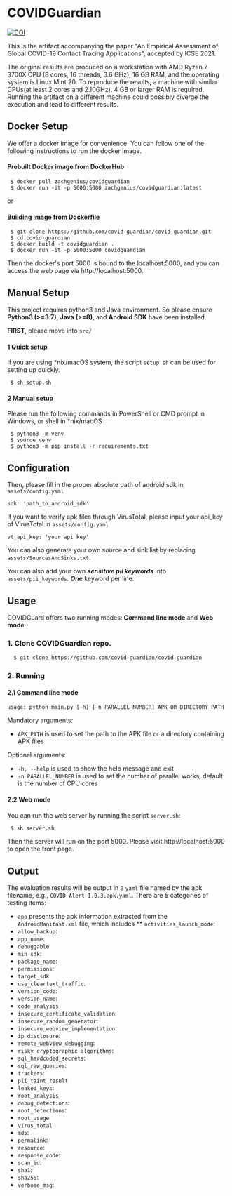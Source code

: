 # COVIDGuardian
[![DOI](https://zenodo.org/badge/323030673.svg)](https://zenodo.org/badge/latestdoi/323030673)

This is the artifact accompanying the paper "An Empirical Assessment of Global COVID-19 Contact Tracing Applications", accepted by ICSE 2021.

The original results are produced on a workstation with AMD Ryzen 7 3700X CPU (8 cores, 16 threads, 3.6 GHz), 16 GB RAM, and the operating system is Linux Mint 20. To reproduce the results, a machine with similar CPUs(at least 2 cores and 2.10GHz), 4 GB or larger RAM is required. Running the artifact on a different machine could possibly diverge the execution and lead to different results.   

## Docker Setup
We offer a docker image for convenience. You can follow one of the following instructions to run the docker image.

#### Prebuilt Docker image from DockerHub
```shell
 $ docker pull zachgenius/covidguardian
 $ docker run -it -p 5000:5000 zachgenius/covidguardian:latest
```

or
#### Building Image from Dockerfile
```shell
 $ git clone https://github.com/covid-guardian/covid-guardian.git
 $ cd covid-guardian
 $ docker build -t covidguardian .
 $ docker run -it -p 5000:5000 covidguardian
```

Then the docker's port 5000 is bound to the localhost:5000, and you can access the web page via http://localhost:5000.

## Manual Setup
This project requires python3 and Java environment. 
So please ensure **Python3 (>=3.7)**, **Java (>=8)**, and **Android SDK** have been installed.

__FIRST__, please move into ```src/```

#### 1 Quick setup
If you are using *nix/macOS system, the script ```setup.sh``` can be used for setting up quickly.
```shell
 $ sh setup.sh
```

#### 2 Manual setup
Please run the following commands in PowerShell or CMD prompt in Windows, or shell in *nix/macOS
```shell
 $ python3 -m venv
 $ source venv
 $ python3 -m pip install -r requirements.txt
```

## Configuration
Then, please fill in the proper absolute path of android sdk in ```assets/config.yaml``` 
```text
sdk: 'path_to_android_sdk'
```

If you want to verify apk files through VirusTotal, please input your api_key of VirusTotal in ```assets/config.yaml```
```text
vt_api_key: 'your api key'
```

You can also generate your own source and sink list by replacing ```assets/SourcesAndSinks.txt```.

You can also add your own _**sensitive pii keywords**_ into ```assets/pii_keywords```. _**One**_ keyword per line.

## Usage
COVIDGuard offers two running modes: __Command line mode__ and __Web mode__.

### 1. Clone COVIDGuardian repo.
```bash
  $ git clone https://github.com/covid-guardian/covid-guardian 
```
### 2. Running
#### 2.1 Command line mode
 
```
usage: python main.py [-h] [-n PARALLEL_NUMBER] APK_OR_DIRECTORY_PATH

```
Mandatory arguments:
* `APK_PATH` is used to set the path to the APK file or a directory containing APK files

Optional arguments:
* `-h, --help` is used to show the help message and exit
* `-n PARALLEL_NUMBER` is used to set the number of parallel works, default is the number of CPU cores

#### 2.2 Web mode
You can run the web server by running the script ```server.sh```:
```bash
 $ sh server.sh
```

Then the server will run on the port 5000. Please visit http://localhost:5000 to open the front page.

## Output
The evaluation results will be output in a `yaml` file named by the apk filename, e.g., `COVID Alert 1.0.3.apk.yaml`. There are 5 categories of testing items:
* `app` presents the apk information extracted from the `AndroidManifast.xml` file, which includes
** `activities_launch_mode`:
 * `allow_backup`:
 * `app_name`:
 * `debuggable`:
 * `min_sdk`:
 * `package_name`:
 * `permissions`:
 * `target_sdk`:
 * `use_cleartext_traffic`:
 * `version_code`:
 * `version_name`:
* `code_analysis`
 * `insecure_certificate_validation`:
 * `insecure_random_generator`:
 * `insecure_webview_implementation`:
 * `ip_disclosure`:
 * `remote_webview_debugging`:
 * `risky_cryptographic_algorithms`:
 * `sql_hardcoded_secrets`:
 * `sql_raw_queries`:
 * `trackers`:
* `pii_taint_result`
 * `leaked_keys`:
* `root_analysis`
 * `debug_detections`:
 * `root_detections`:
 * `root_usage`: 
* `virus_total`
 * `md5`:
 * `permalink`:
 * `resource`:
 * `response_code`:
 * `scan_id`:
 * `sha1`:
 * `sha256`:
 * `verbose_msg`: 
